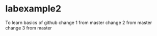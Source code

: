 # labexample2
To learn basics of github 
change 1 from master
change 2 from master
change 3 from master
